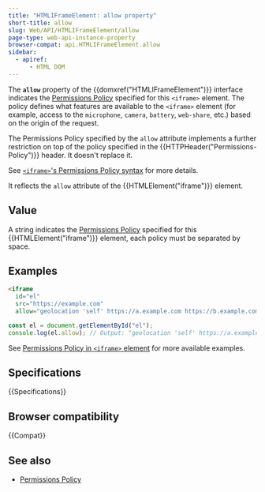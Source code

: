 ```yaml
---
title: "HTMLIFrameElement: allow property"
short-title: allow
slug: Web/API/HTMLIFrameElement/allow
page-type: web-api-instance-property
browser-compat: api.HTMLIFrameElement.allow
sidebar:
  - apiref:
      - HTML DOM
---
```


The **`allow`** property of the {{domxref("HTMLIFrameElement")}} interface indicates the [Permissions Policy](/en-US/docs/Web/HTTP/Guides/Permissions_Policy) specified for this `<iframe>` element. The policy defines what features are available to the `<iframe>` element (for example, access to the `microphone`, `camera`, `battery`, `web-share`, etc.) based on the origin of the request.

The Permissions Policy specified by the `allow` attribute implements a further restriction on top of the policy specified in the {{HTTPHeader("Permissions-Policy")}} header. It doesn't replace it.

See [`<iframe>`'s Permissions Policy syntax](/en-US/docs/Web/HTTP/Reference/Headers/Permissions-Policy#iframes) for more details.

It reflects the `allow` attribute of the {{HTMLElement("iframe")}} element.

## Value

A string indicates the [Permissions Policy](/en-US/docs/Web/HTTP/Guides/Permissions_Policy) specified for this {{HTMLElement("iframe")}} element, each policy must be separated by space.

## Examples

```html
<iframe
  id="el"
  src="https://example.com"
  allow="geolocation 'self' https://a.example.com https://b.example.com; fullscreen 'none'"></iframe>
```

```js
const el = document.getElementById("el");
console.log(el.allow); // Output: "geolocation 'self' https://a.example.com https://b.example.com; fullscreen 'none'"
```

See [Permissions Policy in `<iframe>` element](/en-US/docs/Web/HTTP/Reference/Headers/Permissions-Policy#iframes) for more available examples.

## Specifications

{{Specifications}}

## Browser compatibility

{{Compat}}

## See also

- [Permissions Policy](/en-US/docs/Web/HTTP/Guides/Permissions_Policy)
